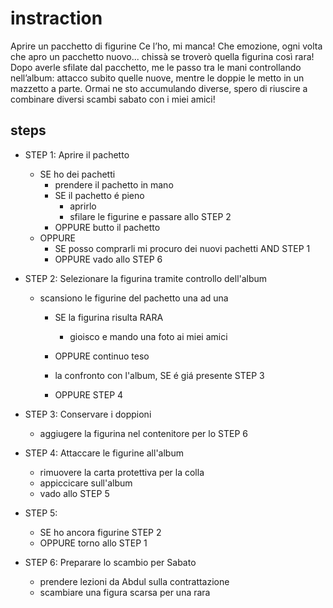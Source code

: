 # instraction
Aprire un pacchetto di figurine
Ce l’ho, mi manca!
Che emozione, ogni volta che apro un pacchetto nuovo... chissà se troverò quella figurina così rara!
Dopo averle sfilate dal pacchetto, me le passo tra le mani controllando nell’album: attacco subito quelle nuove, mentre le doppie le metto in un mazzetto a parte. Ormai ne sto accumulando diverse, spero di riuscire a combinare diversi scambi sabato con i miei amici!

## steps

- STEP 1: Aprire il pachetto
    - SE ho dei pachetti
        - prendere il pachetto in mano
        - SE il pachetto é pieno 
            - aprirlo
            - sfilare le figurine e passare allo STEP 2
        - OPPURE butto il pachetto
    - OPPURE 
        - SE posso comprarli mi procuro dei nuovi pachetti AND STEP 1
        - OPPURE vado allo STEP 6

- STEP 2: Selezionare la figurina tramite controllo dell'album
    - scansiono le figurine del pachetto una ad una 
        - SE la figurina risulta RARA
            - gioisco e mando una foto ai miei amici
        - OPPURE continuo teso

        - la confronto con l'album, SE é giá presente STEP 3
        - OPPURE STEP 4

- STEP 3: Conservare i doppioni
    - aggiugere la figurina nel contenitore per lo STEP 6

- STEP 4: Attaccare le figurine all'album
    - rimuovere la carta protettiva per la colla
    - appiccicare sull'album
    - vado allo STEP 5

- STEP 5: 
    - SE ho ancora figurine STEP 2
    - OPPURE torno allo STEP 1
    
- STEP 6: Preparare lo scambio per Sabato
    - prendere lezioni da Abdul sulla contrattazione
    - scambiare una figura scarsa per una rara